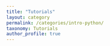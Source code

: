 ```yaml
---
title: "Tutorials"
layout: category
permalink: /categories/intro-python/
taxonomy: Tutorials
author_profile: true
---
```

